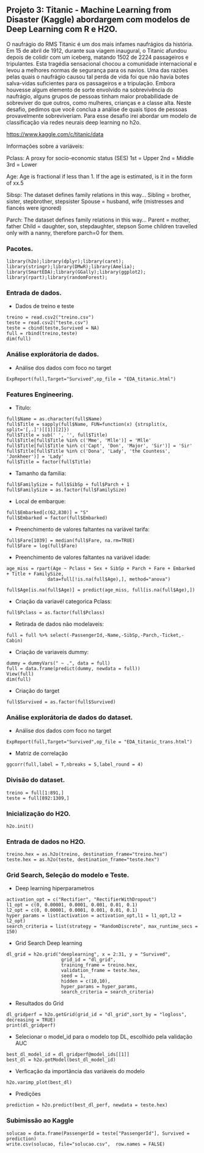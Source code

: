 ## Projeto 3: Titanic - Machine Learning from Disaster (Kaggle) abordargem com modelos de Deep Learning com R e H2O.

O naufrágio do RMS Titanic é um dos mais infames naufrágios da história. Em 15 de abril de 1912, durante sua viagem inaugural, o Titanic afundou depois de colidir com um iceberg, matando 1502 de 2224 passageiros e tripulantes. Esta tragédia sensacional chocou a comunidade internacional e levou a melhores normas de segurança para os navios. Uma das razões pelas quais o naufrágio causou tal perda de vida foi que não havia botes salva-vidas suficientes para os passageiros e a tripulação. Embora houvesse algum elemento de sorte envolvido na sobrevivência do naufrágio, alguns grupos de pessoas tinham maior probabilidade de sobreviver do que outros, como mulheres, crianças e a classe alta. Neste desafio, pedimos que você conclua a análise de quais tipos de pessoas provavelmente sobreviveriam. Para esse desafio irei abordar um modelo de classificação via redes neurais deep learning no h2o.

https://www.kaggle.com/c/titanic/data

Informações sobre a variáveis:

Pclass: A proxy for socio-economic status (SES)
1st = Upper
2nd = Middle
3rd = Lower

Age: Age is fractional if less than 1. If the age is estimated, is it in the form of xx.5

Sibsp: The dataset defines family relations in this way...
Sibling = brother, sister, stepbrother, stepsister
Spouse = husband, wife (mistresses and fiancés were ignored)

Parch: The dataset defines family relations in this way...
Parent = mother, father
Child = daughter, son, stepdaughter, stepson
Some children travelled only with a nanny, therefore parch=0 for them.

### Pacotes.

```{r, cache=FALSE, message=FALSE, warning=FALSE}
library(h2o);library(dplyr);library(caret);
library(stringr);library(DMwR);library(Amelia);
library(SmartEDA);library(GGally);library(ggplot2);
library(rpart);library(randomForest);
```

### Entrada de dados.

* Dados de treino e teste
```{r, cache=FALSE, message=FALSE, warning=FALSE}
treino = read.csv2("treino.csv")
teste = read.csv2("teste.csv")
teste = cbind(teste,Survived = NA)
full = rbind(treino,teste)
dim(full)
```

### Análise explorátoria de dados.

* Análise dos dados com foco no target
```{r, cache=FALSE, message=FALSE, warning=FALSE}
ExpReport(full,Target="Survived",op_file = "EDA_titanic.html")
```

### Features Engineering.

* Titulo:
```{r, cache=FALSE, message=FALSE, warning=FALSE}
full$Name = as.character(full$Name)
full$Title = sapply(full$Name, FUN=function(x) {strsplit(x, split='[,.]')[[1]][2]})
full$Title = sub(' ', '', full$Title)
full$Title[full$Title %in% c('Mme', 'Mlle')] = 'Mlle'
full$Title[full$Title %in% c('Capt', 'Don', 'Major', 'Sir')] = 'Sir'
full$Title[full$Title %in% c('Dona', 'Lady', 'the Countess', 'Jonkheer')] = 'Lady'
full$Title = factor(full$Title)
```
* Tamanho da familia:
```{r, cache=FALSE, message=FALSE, warning=FALSE}
full$FamilySize = full$SibSp + full$Parch + 1
full$FamilySize = as.factor(full$FamilySize)
```
* Local de embarque:
```{r, cache=FALSE, message=FALSE, warning=FALSE}
full$Embarked[c(62,830)] = "S"
full$Embarked = factor(full$Embarked)
```
* Preenchimento de valores faltantes na variável tarifa:
```{r, cache=FALSE, message=FALSE, warning=FALSE}
full$Fare[1039] = median(full$Fare, na.rm=TRUE)
full$Fare = log(full$Fare)
```
* Preenchimento de valores faltantes na variável idade:
```{r, cache=FALSE, message=FALSE, warning=FALSE}
age_miss = rpart(Age ~ Pclass + Sex + SibSp + Parch + Fare + Embarked + Title + FamilySize,
               data=full[!is.na(full$Age),], method="anova")
               
full$Age[is.na(full$Age)] = predict(age_miss, full[is.na(full$Age),])
```
* Criação da variavél categorica Pclass:
```{r, cache=FALSE, message=FALSE, warning=FALSE}
full$Pclass = as.factor(full$Pclass)
```
* Retirada de dados não modelaveis:
```{r, cache=FALSE, message=FALSE, warning=FALSE}
full = full %>% select(-PassengerId,-Name,-SibSp,-Parch,-Ticket,-Cabin)
```
* Criação de variaveis dummy:
```{r, cache=FALSE, message=FALSE, warning=FALSE}
dummy = dummyVars(" ~ .", data = full)
full = data.frame(predict(dummy, newdata = full))
View(full)
dim(full)
```
* Criação do target
```{r, cache=FALSE, message=FALSE, warning=FALSE}
full$Survived = as.factor(full$Survived)
```

### Análise explorátoria de dados do dataset.

* Análise dos dados com foco no target
```{r, cache=FALSE, message=FALSE, warning=FALSE}
ExpReport(full,Target="Survived",op_file = "EDA_titanic_trans.html")
```
* Matriz de correlação
```{r, cache=FALSE, message=FALSE, warning=FALSE}
ggcorr(full,label = T,nbreaks = 5,label_round = 4)
```

### Divisão do dataset.

```{r, cache=FALSE, message=FALSE, warning=FALSE}
treino = full[1:891,]
teste = full[892:1309,]
```

### Inicialização do H2O.

```{r, cache=FALSE, message=FALSE, warning=FALSE}
h2o.init()
```

### Entrada de dados no H2O.

```{r, cache=FALSE, message=FALSE, warning=FALSE}
treino.hex = as.h2o(treino, destination_frame="treino.hex")
teste.hex = as.h2o(teste, destination_frame="teste.hex")
```

### Grid Search, Seleção do modelo e Teste.

* Deep learning hiperparametros
```{r, cache=FALSE, message=FALSE, warning=FALSE}
activation_opt = c("Rectifier", "RectifierWithDropout")
l1_opt = c(0, 0.00001, 0.0001, 0.001, 0.01, 0.1)
l2_opt = c(0, 0.00001, 0.0001, 0.001, 0.01, 0.1)
hyper_params = list(activation = activation_opt,l1 = l1_opt,l2 = l2_opt)
search_criteria = list(strategy = "RandomDiscrete", max_runtime_secs = 150)
```

* Grid Search Deep learning
```{r, cache=FALSE, message=FALSE, warning=FALSE}
dl_grid = h2o.grid("deeplearning", x = 2:31, y = "Survived",
                    grid_id = "dl_grid",
                    training_frame = treino.hex,
                    validation_frame = teste.hex,
                    seed = 1,
                    hidden = c(10,10),
                    hyper_params = hyper_params,
                    search_criteria = search_criteria)
```

* Resultados do Grid
```{r, cache=FALSE, message=FALSE, warning=FALSE}
dl_gridperf = h2o.getGrid(grid_id = "dl_grid",sort_by = "logloss", decreasing = TRUE)
print(dl_gridperf)
```

* Selecionar o model_id para o modelo top DL, escolhido pela validação AUC
```{r, cache=FALSE, message=FALSE, warning=FALSE}
best_dl_model_id = dl_gridperf@model_ids[[1]]
best_dl = h2o.getModel(best_dl_model_id)
```

* Verficação da importância das variáveis do modelo
```{r, cache=FALSE, message=FALSE, warning=FALSE}
h2o.varimp_plot(best_dl)
```

* Predições
```{r, cache=FALSE, message=FALSE, warning=FALSE}
prediction = h2o.predict(best_dl_perf, newdata = teste.hex)
```

### Subimissão ao Kaggle

```{r, cache=FALSE, message=FALSE, warning=FALSE}
solucao = data.frame(PassengerId = teste["PassengerId"], Survived = prediction)
write.csv(solucao, file="solucao.csv",  row.names = FALSE)
```
